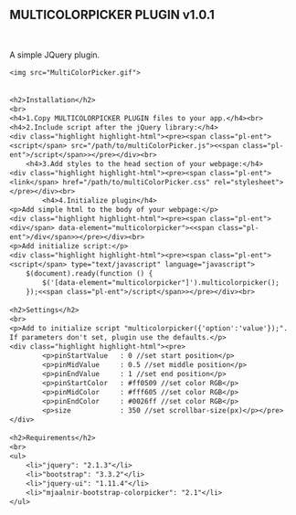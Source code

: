 <div>
    <h2>MULTICOLORPICKER PLUGIN v1.0.1</h2>
    <br>
    <p>A simple JQuery plugin. </p>

    <img src="MultiColorPicker.gif">


    <h2>Installation</h2>
    <br>
    <h4>1.Copy MULTICOLORPICKER PLUGIN files to your app.</h4><br>
    <h4>2.Include script after the jQuery library:</h4>
    <div class="highlight highlight-html"><pre><span class="pl-ent"><script</span> src="/path/to/multiColorPicker.js"><<span class="pl-ent">/script</span>></pre></div><br>
        <h4>3.Add styles to the head section of your webpage:</h4>
    <div class="highlight highlight-html"><pre><span class="pl-ent"><link</span> href="/path/to/multiColorPicker.css" rel="stylesheet"></pre></div><br>
            <h4>4.Initialize plugin</h4>
    <p>Add simple html to the body of your webpage:</p>
    <div class="highlight highlight-html"><pre><span class="pl-ent"><div</span> data-element="multicolorpicker"><<span class="pl-ent">/div</span>></pre></div><br>
    <p>Add initialize script:</p>
    <div class="highlight highlight-html"><pre><span class="pl-ent"><script</span> type="text/javascript" language="javascript">
        $(document).ready(function () {
            $('[data-element="multicolorpicker"]').multicolorpicker();
        });<<span class="pl-ent">/script</span>></pre></div><br>

    <h2>Settings</h2>
    <br>
    <p>Add to initialize script "multicolorpicker({'option':'value'});". If parameters don't set, plugin use the defaults.</p>
    <div class="highlight highlight-html"><pre>
            <p>pinStartValue   : 0 //set start position</p>
            <p>pinMidValue     : 0.5 //set middle position</p>
            <p>pinEndValue     : 1 //set end position</p>
            <p>pinStartColor   : #ff0509 //set color RGB</p>
            <p>pinMidColor     : #fff605 //set color RGB</p>
            <p>pinEndColor     : #0026ff //set color RGB</p>
            <p>size            : 350 //set scrollbar-size(px)</p></pre></div>

    <h2>Requirements</h2>
    <br>
    <ul>
        <li>"jquery": "2.1.3"</li>
        <li>"bootstrap": "3.3.2"</li>
        <li>"jquery-ui": "1.11.4"</li>
        <li>"mjaalnir-bootstrap-colorpicker": "2.1"</li>
    </ul>
</div>

